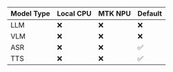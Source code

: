 | Model Type | Local CPU | MTK NPU | Default |
|-----------|-----------|---------|----------|
| LLM       | ❌         | ❌       | ❌       |
| VLM       | ❌         | ❌       | ❌       |
| ASR       | ❌         | ❌       | ✅       |
| TTS       | ❌         | ❌       | ✅       |
